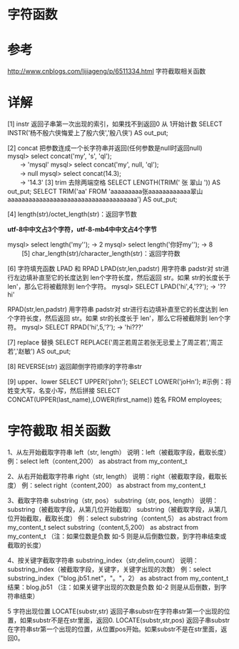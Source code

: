 # 字符函数

# 参考
http://www.cnblogs.com/lijiageng/p/6511334.html 字符截取相关函数

# 详解

[1] instr 返回子串第一次出现的索引，如果找不到返回0
从 1开始计数
SELECT INSTR('杨不殷六侠悔爱上了殷六侠','殷八侠') AS out_put;

[2] concat 把参数连成一个长字符串并返回(任何参数是null时返回null)  
    mysql> select concat('my', 's', 'ql');  
    　　-> 'mysql' 
    mysql> select concat('my', null, 'ql');  
    　　-> null 
    mysql> select concat(14.3);  
    　　-> '14.3' 
[3]  trim 去除两端空格
SELECT LENGTH(TRIM('    张  翠山    ')) AS out_put;
SELECT TRIM('aa' FROM 'aaaaaaaaa张aaaaaaaaaaaa翠山aaaaaaaaaaaaaaaaaaaaaaaaaaaaaaaaaaaaa')  AS out_put;

[4] length(str)/octet_length(str)：返回字节数

**utf-8中中文占3个字符，utf-8-mb4中中文占4个字节**

mysql> select length('my'');    -> 2
mysql> select length('你好my'');    -> 8     　　
[5] char_length(str)/character_length(str)：返回字符数

[6] 字符填充函数 LPAD 和 RPAD
LPAD(str,len,padstr)
用字符串 padstr对 str进行左边填补直至它的长度达到 len个字符长度，然后返回 str。如果 str的长度长于 len'，那么它将被截除到 len个字符。
mysql> SELECT LPAD('hi',4,'??'); -> '??hi'

RPAD(str,len,padstr)
用字符串 padstr对 str进行右边填补直至它的长度达到 len个字符长度，然后返回 str。如果 str的长度长于 len'，那么它将被截除到 len个字符。
mysql> SELECT RPAD('hi',5,'?'); -> 'hi???'

[7] replace 替换
SELECT REPLACE('周芷若周芷若张无忌爱上了周芷若','周芷若','赵敏') AS out_put;

[8] REVERSE(str) 
返回颠倒字符顺序的字符串str

[9] upper、lower
SELECT UPPER('john');
SELECT LOWER('joHn');
#示例：将姓变大写，名变小写，然后拼接
SELECT CONCAT(UPPER(last_name),LOWER(first_name))  姓名 FROM employees;

# **字符截取 相关函数**

1、从左开始截取字符串 
left（str, length） 
说明：left（被截取字段，截取长度） 
例：select left（content,200） as abstract from my_content_t 

2、从右开始截取字符串 
right（str, length） 
说明：right（被截取字段，截取长度） 
例：select right（content,200） as abstract from my_content_t 

3、截取字符串 
substring（str, pos） 
substring（str, pos, length） 
说明：substring（被截取字段，从第几位开始截取） 
substring（被截取字段，从第几位开始截取，截取长度） 
例：select substring（content,5） as abstract from my_content_t 
select substring（content,5,200） as abstract from my_content_t 
（注：如果位数是负数 如-5 则是从后倒数位数，到字符串结束或截取的长度） 

4、按关键字截取字符串 
substring_index（str,delim,count） 
说明：substring_index（被截取字段，关键字，关键字出现的次数） 
例：select substring_index（"blog.jb51.net"，"。"，2） as abstract from my_content_t 
结果：blog.jb51 
（注：如果关键字出现的次数是负数 如-2 则是从后倒数，到字符串结束） 

5 字符出现位置
LOCATE(substr,str)  返回子串substr在字符串str第一个出现的位置，如果substr不是在str里面，返回0. 
LOCATE(substr,str,pos)  返回子串substr在字符串str第一个出现的位置，从位置pos开始。如果substr不是在str里面，返回0。







































































